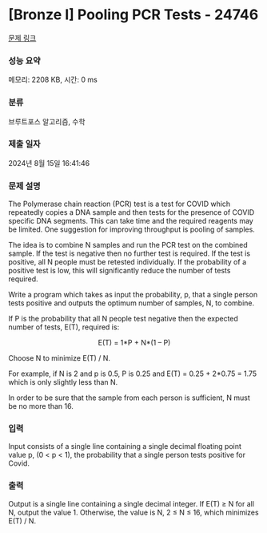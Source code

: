 # [Bronze I] Pooling PCR Tests - 24746 

[문제 링크](https://www.acmicpc.net/problem/24746) 

### 성능 요약

메모리: 2208 KB, 시간: 0 ms

### 분류

브루트포스 알고리즘, 수학

### 제출 일자

2024년 8월 15일 16:41:46

### 문제 설명

<p>The Polymerase chain reaction (PCR) test is a test for COVID which repeatedly copies a DNA sample and then tests for the presence of COVID specific DNA segments. This can take time and the required reagents may be limited. One suggestion for improving throughput is pooling of samples.</p>

<p>The idea is to combine N samples and run the PCR test on the combined sample. If the test is negative then no further test is required. If the test is positive, all N people must be retested individually. If the probability of a positive test is low, this will significantly reduce the number of tests required.</p>

<p>Write a program which takes as input the probability, p, that a single person tests positive and outputs the optimum number of samples, N, to combine.</p>

<p>If P is the probability that all N people test negative then the expected number of tests, E(T), required is:</p>

<p style="text-align: center;">E(T) = 1*P + N*(1 – P)</p>

<p>Choose N to minimize E(T) / N.</p>

<p>For example, if N is 2 and p is 0.5, P is 0.25 and E(T) = 0.25 + 2*0.75 = 1.75 which is only slightly less than N.</p>

<p>In order to be sure that the sample from each person is sufficient, N must be no more than 16.</p>

### 입력 

 <p>Input consists of a single line containing a single decimal floating point value p, (0 < p < 1), the probability that a single person tests positive for Covid.</p>

### 출력 

 <p>Output is a single line containing a single decimal integer. If E(T) ≥ N for all N, output the value 1. Otherwise, the value is N, 2 ≤ N ≤ 16, which minimizes E(T) / N.</p>

